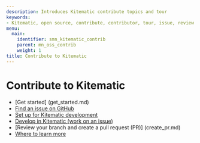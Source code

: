 ```yaml
---
description: Introduces Kitematic contribute topics and tour
keywords:
- Kitematic, open source, contribute, contributor, tour, issue, review
menu:
  main:
    identifier: smn_kitematic_contrib
    parent: mn_oss_contrib
    weight: 1
title: Contribute to Kitematic
---
```


# Contribute to Kitematic
* [Get started] (get_started.md)
* [Find an issue on GitHub](find_issue.md)
* [Set up for Kitematic development](set_up_dev.md)
* [Develop in Kitematic (work on an issue)](work_issue.md)
* [Review your branch and create a pull request (PR)] (create_pr.md)
* [Where to learn more](next_steps.md)

